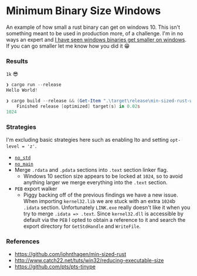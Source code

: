 # Minimum Binary Size Windows
An example of how small a rust binary can get on windows 10. This isn't something meant to be used in production more, of a challenge.  I'm in no ways an expert and 
[I have seen windows binaries get smaller on windows](https://github.com/pts/pts-tinype). If
you can go smaller let me know how you did it :grin:

### Results
`1k` :sunglasses:

```powershell
❯ cargo run --release
Hello World!

❯ cargo build --release && (Get-Item ".\target\release\min-sized-rust-windows.exe").Length
    Finished release [optimized] target(s) in 0.02s
1024
```

### Strategies
I'm excluding basic strategies here such as enabling lto and setting `opt-level = 'z'`.

* [`no_std`](https://github.com/johnthagen/min-sized-rust#removing-libstd-with-no_std)
* [`no_main`](https://github.com/johnthagen/min-sized-rust#remove-corefmt-with-no_main-and-careful-usage-of-libstd)
* Merge `.rdata` and `.pdata` sections into `.text` section linker flag.
    * Windows 10 section size appears to be locked at `1024`, so to avoid anything larger
    we merge everything into the `.text` section.
* `PEB` export walker
    * Piggy backing off of the previous findings we have a new issue.  When importing
    `kernel32.lib` we are stuck with an extra `1024`b `.idata` section.  Unfortunately
    `LINK.exe` really doesn't like it when you try to merge `.idata => .text`.  Since 
    `kernel32.dll` is accessible by default via the `PEB` I opted to obtain a reference to
    it and search the export directory for `GetStdHandle` and `WriteFile`.
      
### References
* https://github.com/johnthagen/min-sized-rust
* http://www.catch22.net/tuts/win32/reducing-executable-size
* https://github.com/pts/pts-tinype
